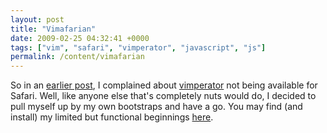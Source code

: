 ```yaml
---
layout: post
title: "Vimafarian"
date: 2009-02-25 04:32:41 +0000
tags: ["vim", "safari", "vimperator", "javascript", "js"]
permalink: /content/vimafarian
---
```




So in an [earlier
post](http://reluctanthacker.rollett.org/content/recommended-safari-clicktoflash),
I complained about
[vimperator](http://vimperator.org/trac/wiki/Vimperator) not being
available for Safari. Well, like anyone else that\'s completely nuts
would do, I decided to pull myself up by my own bootstraps and have a
go. You may find (and install) my limited but functional beginnings
[here](http://reluctanthacker.rollett.org/software/vimafarian).




